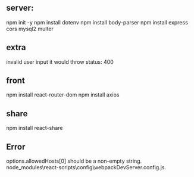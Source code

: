 
## server:
npm init -y
npm install dotenv
npm install body-parser
npm install express cors mysql2 multer
## extra
invalid user input it would throw status:  400

## front
npm install react-router-dom
npm install axios

## share
npm install react-share
## Error
options.allowedHosts[0] should be a non-empty string.
node_modules\react-scripts\config\webpackDevServer.config.js.
